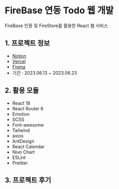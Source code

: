 # FireBase 연동 Todo 웹 개발
FireBase 인증 및 FireStore를 활용한 React 웹 서비스

## 1. 프로젝트 정보
- [Notion](https://)
- [Vercel](https://)
- [Figma](https://)
- 기간 : 2023.06.13 ~ 2023.06.23

## 2. 활용 모듈
- React 18
- React Router 6
- Emotion
- SCSS
- Font-awesome
- Tailwind
- axios
- AntDesign
- React Calendar
- Nivo Chart
- ESLint
- Prettier

## 3. 프로젝트 후기